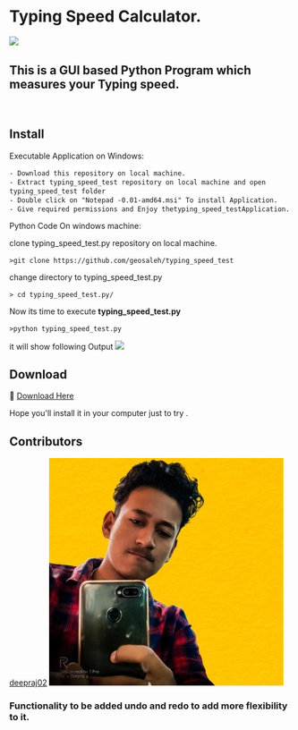 # Typing Speed Calculator.

<img src="sample1.png">

## This is a GUI based Python Program which measures your Typing speed.
<br>

 ## Install
  Executable Application on Windows:
  ```
  - Download this repository on local machine.
  - Extract typing_speed_test repository on local machine and open typing_speed_test folder
  - Double click on "Notepad -0.01-amd64.msi" To install Application.
  - Give required permissions and Enjoy thetyping_speed_testApplication.
  ```

  Python Code On windows machine:

  clone typing_speed_test.py repository on local machine.
  ```
  >git clone https://github.com/geosaleh/typing_speed_test
  ```
  change directory to typing_speed_test.py
  ```
  > cd typing_speed_test.py/
  ```

Now its time to execute **typing_speed_test.py**
```
>python typing_speed_test.py
```
it will show following Output
<img src="sample2.png">

## Download
:paperclip: [Download Here](https://github.com/geosaleh/typing_speed_test)

Hope you'll install it in your computer just to try .


## Contributors
[deepraj02](https://github.com/deepraj02)
<img src="pic1.jpg">

### Functionality to be added undo and redo to add more flexibility to it.
